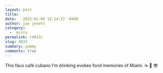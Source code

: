 ```yaml
---
layout: post
title:  
date:   2023-01-09 12:14:37 -0400
author: joe jenett
category:
  -  micro
permalink: /4033/
slug: 4033
summary: yummy
comments: true
---
```

This faux café cubano I’m drinking evokes fond memories of Miami.  ☕️ 🌴 😎

<a href="https://brid.gy/publish/mastodon"></a>